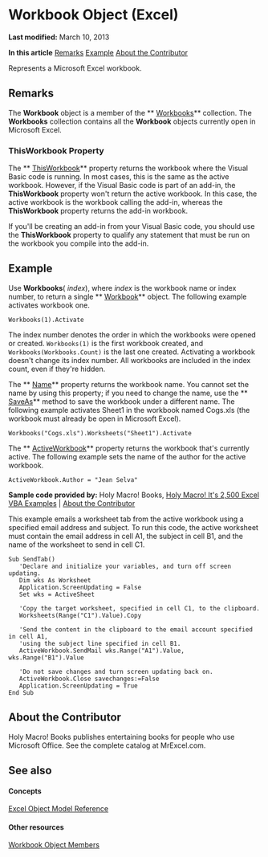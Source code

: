 
# Workbook Object (Excel)

 **Last modified:** March 10, 2013

 **In this article**
 [Remarks](#sectionSection0)
 [Example](#sectionSection1)
 [About the Contributor](#AboutContributor)


Represents a Microsoft Excel workbook.


## Remarks
<a name="sectionSection0"> </a>

The  **Workbook** object is a member of the ** [Workbooks](f768da57-013a-e652-0f5d-60b03aa4240a.md)** collection. The **Workbooks** collection contains all the **Workbook** objects currently open in Microsoft Excel.


### ThisWorkbook Property

The  ** [ThisWorkbook](04b713dd-fd93-3cbc-f10b-05b9c3d107b1.md)** property returns the workbook where the Visual Basic code is running. In most cases, this is the same as the active workbook. However, if the Visual Basic code is part of an add-in, the **ThisWorkbook** property won't return the active workbook. In this case, the active workbook is the workbook calling the add-in, whereas the **ThisWorkbook** property returns the add-in workbook.

If you'll be creating an add-in from your Visual Basic code, you should use the  **ThisWorkbook** property to qualify any statement that must be run on the workbook you compile into the add-in.


## Example
<a name="sectionSection1"> </a>

Use  **Workbooks**( _index_), where  _index_ is the workbook name or index number, to return a single ** [Workbook](8c00aa60-c974-eed3-0812-3c9625eb0d4c.md)** object. The following example activates workbook one.


```
Workbooks(1).Activate
```

The index number denotes the order in which the workbooks were opened or created.  `Workbooks(1)` is the first workbook created, and `Workbooks(Workbooks.Count)` is the last one created. Activating a workbook doesn't change its index number. All workbooks are included in the index count, even if they're hidden.



The  ** [Name](55526a99-da9c-7f14-55f7-dfe9bd8ff489.md)** property returns the workbook name. You cannot set the name by using this property; if you need to change the name, use the ** [SaveAs](fbc3ce55-27a3-aa07-3fdb-77b0d611e394.md)** method to save the workbook under a different name. The following example activates Sheet1 in the workbook named Cogs.xls (the workbook must already be open in Microsoft Excel).




```
Workbooks("Cogs.xls").Worksheets("Sheet1").Activate
```

The  ** [ActiveWorkbook](637a2a30-f80c-08cd-e5c2-84716d0fff01.md)** property returns the workbook that's currently active. The following example sets the name of the author for the active workbook.






```
ActiveWorkbook.Author = "Jean Selva"
```

 **Sample code provided by:** Holy Macro! Books, [Holy Macro! It's 2,500 Excel VBA Examples](http://www.mrexcel.com/store/index.php?l=product_detail&amp;p=1) | [About the Contributor](8c00aa60-c974-eed3-0812-3c9625eb0d4c.md#AboutContributor)

This example emails a worksheet tab from the active workbook using a specified email address and subject. To run this code, the active worksheet must contain the email address in cell A1, the subject in cell B1, and the name of the worksheet to send in cell C1.




```
Sub SendTab()
   'Declare and initialize your variables, and turn off screen updating.
   Dim wks As Worksheet
   Application.ScreenUpdating = False
   Set wks = ActiveSheet
   
   'Copy the target worksheet, specified in cell C1, to the clipboard.
   Worksheets(Range("C1").Value).Copy
   
   'Send the content in the clipboard to the email account specified in cell A1,
   'using the subject line specified in cell B1.
   ActiveWorkbook.SendMail wks.Range("A1").Value, wks.Range("B1").Value
   
   'Do not save changes and turn screen updating back on.
   ActiveWorkbook.Close savechanges:=False
   Application.ScreenUpdating = True
End Sub
```


## About the Contributor
<a name="AboutContributor"> </a>

Holy Macro! Books publishes entertaining books for people who use Microsoft Office. See the complete catalog at MrExcel.com. 


## See also
<a name="AboutContributor"> </a>


#### Concepts


 [Excel Object Model Reference](11ea8598-8a20-92d5-f98b-0da04263bf2c.md)
#### Other resources


 [Workbook Object Members](dce102a3-25de-3ff4-2ce5-bc56e08baca7.md)

